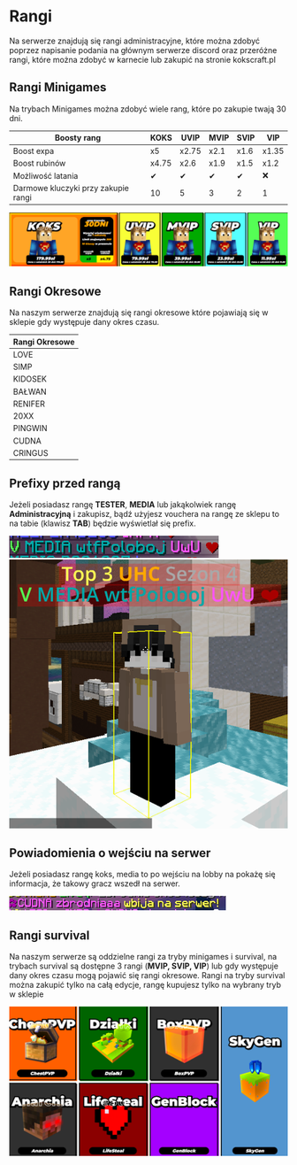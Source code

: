 # Rangi
Na serwerze znajdują się rangi administracyjne, które można zdobyć poprzez napisanie podania na głównym serwerze discord oraz przeróżne rangi, które można zdobyć w karnecie lub zakupić na stronie kokscraft.pl

## Rangi Minigames
Na trybach Minigames można zdobyć wiele rang, które po zakupie twają 30 dni.

|Boosty rang| **KOKS**   | **UVIP**   | **MVIP**   | **SVIP**   | **VIP**   |
|----------------|------------|------------|------------|------------|-----------|
|Boost expa |x5|x2.75|x2.1|x1.6|x1.35|
|Boost rubinów|x4.75|x2.6|x1.9|x1.5|x1.2|
|Możliwość latania|✔|✔|✔|✔|❌|
|Darmowe kluczyki przy zakupie rangi|10|5|3|2|1|

![ranks](/assets/ranks/rangi.png)

## Rangi Okresowe
Na naszym serwerze znajdują się rangi okresowe które pojawiają się w sklepie gdy występuje dany okres czasu.

|Rangi Okresowe|
|--------------|
|LOVE|
|SIMP|
|KIDOSEK|
|BAŁWAN|
|RENIFER|
|20XX|
|PINGWIN|
|CUDNA|
|CRINGUS|




## Prefixy przed rangą
Jeżeli posiadasz rangę **TESTER**, **MEDIA** lub jakąkolwiek rangę **Administracyjną** i zakupisz, bądź użyjesz vouchera na rangę ze sklepu to na tabie (klawisz **TAB**) będzie wyświetlał się prefix.
 
 ![ranks](/assets/ranks/prefixprzedranga.png)
![ranks](/assets/ranks/prefix.png)

## Powiadomienia o wejściu na serwer
Jeżeli posiadasz rangę koks, media  to po wejściu na lobby na pokażę się informacja, że takowy gracz wszedł na serwer.

 ![ranks](/assets/ranks/wejscienalobby.png)

## Rangi survival
Na naszym serwerze są oddzielne rangi za tryby minigames i survival, 
na trybach survival są dostępne 3 rangi (**MVIP, SVIP, VIP**) lub gdy występuje dany okres 
czasu mogą pojawić się rangi okresowe. Rangi na tryby survival można zakupić 
tylko na całą edycje, rangę kupujesz tylko na wybrany tryb w sklepie

![ranks](/assets/ranks/rangisurvival.png)
